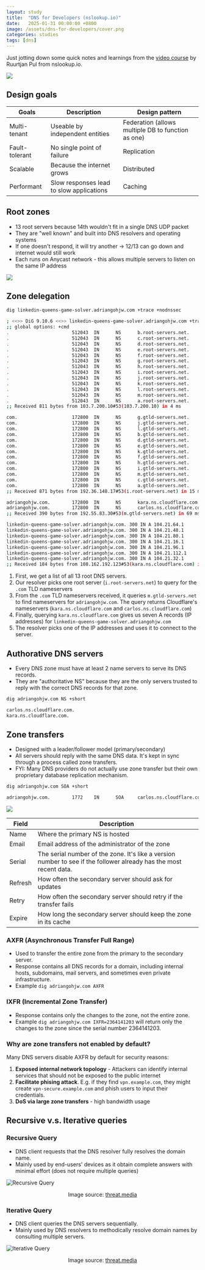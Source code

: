 ```yaml
---
layout: study
title:  "DNS for Developers (nslookup.io)"
date:   2025-01-31 00:00:00 +0800
image: /assets/dns-for-developers/cover.png
categories: studies
tags: [dns]
---
```


Just jotting down some quick notes and learnings from the [video course](https://www.nslookup.io/dns-course/) by Ruurtjan Pul from nslookup.io.

![](/assets/dns-for-developers/cover.png)

## Design goals

| Goals | Description | Design pattern |
|-------|-------------|---------------|
| Multi-tenant | Useable by independent entities | Federation (allows multiple DB to function as one) |
| Fault-tolerant | No single point of failure | Replication |
| Scalable | Because the internet grows | Distributed |
| Performant | Slow responses lead to slow applications | Caching |

## Root zones

- 13 root servers because 14th wouldn't fit in a single DNS UDP packet
- They are "well known" and built into DNS resolvers and operating systems
- If one doesn't respond, it will try another -> 12/13 can go down and internet would still work
- Each runs on Anycast network - this allows multiple servers to listen on the same IP address

![](/assets/dns-for-developers/root-servers.png)

## Zone delegation

```bash
dig linkedin-queens-game-solver.adriangohjw.com +trace +nodnssec

; <<>> DiG 9.10.6 <<>> linkedin-queens-game-solver.adriangohjw.com +trace +nodnssec
;; global options: +cmd
.                       512043  IN      NS      b.root-servers.net.
.                       512043  IN      NS      c.root-servers.net.
.                       512043  IN      NS      d.root-servers.net.
.                       512043  IN      NS      e.root-servers.net.
.                       512043  IN      NS      f.root-servers.net.
.                       512043  IN      NS      g.root-servers.net.
.                       512043  IN      NS      h.root-servers.net.
.                       512043  IN      NS      i.root-servers.net.
.                       512043  IN      NS      j.root-servers.net.
.                       512043  IN      NS      k.root-servers.net.
.                       512043  IN      NS      l.root-servers.net.
.                       512043  IN      NS      m.root-servers.net.
.                       512043  IN      NS      a.root-servers.net.
;; Received 811 bytes from 103.7.200.10#53(103.7.200.10) in 4 ms

com.                    172800  IN      NS      g.gtld-servers.net.
com.                    172800  IN      NS      j.gtld-servers.net.
com.                    172800  IN      NS      l.gtld-servers.net.
com.                    172800  IN      NS      b.gtld-servers.net.
com.                    172800  IN      NS      d.gtld-servers.net.
com.                    172800  IN      NS      e.gtld-servers.net.
com.                    172800  IN      NS      k.gtld-servers.net.
com.                    172800  IN      NS      f.gtld-servers.net.
com.                    172800  IN      NS      h.gtld-servers.net.
com.                    172800  IN      NS      i.gtld-servers.net.
com.                    172800  IN      NS      m.gtld-servers.net.
com.                    172800  IN      NS      c.gtld-servers.net.
com.                    172800  IN      NS      a.gtld-servers.net.
;; Received 871 bytes from 192.36.148.17#53(i.root-servers.net) in 15 ms

adriangohjw.com.        172800  IN      NS      kara.ns.cloudflare.com.
adriangohjw.com.        172800  IN      NS      carlos.ns.cloudflare.com.
;; Received 390 bytes from 192.55.83.30#53(m.gtld-servers.net) in 69 ms

linkedin-queens-game-solver.adriangohjw.com. 300 IN A 104.21.64.1
linkedin-queens-game-solver.adriangohjw.com. 300 IN A 104.21.48.1
linkedin-queens-game-solver.adriangohjw.com. 300 IN A 104.21.80.1
linkedin-queens-game-solver.adriangohjw.com. 300 IN A 104.21.16.1
linkedin-queens-game-solver.adriangohjw.com. 300 IN A 104.21.96.1
linkedin-queens-game-solver.adriangohjw.com. 300 IN A 104.21.112.1
linkedin-queens-game-solver.adriangohjw.com. 300 IN A 104.21.32.1
;; Received 184 bytes from 108.162.192.123#53(kara.ns.cloudflare.com) in 5 ms
```
    
1. First, we get a list of all 13 root DNS servers.
2. Our resolver picks one root server (`i.root-servers.net`) to query for the `.com` TLD nameservers
3. From the `.com` TLD nameservers received, it queries `m.gtld-servers.net` to find nameservers for `adriangohjw.com`. The query returns Cloudflare's nameservers (`kara.ns.cloudflare.com` and `carlos.ns.cloudflare.com`)
4. Finally, querying `kara.ns.cloudflare.com` gives us seven A records (IP addresses) for `linkedin-queens-game-solver.adriangohjw.com`
5. The resolver picks one of the IP addresses and uses it to connect to the server.

## Authorative DNS servers

- Every DNS zone must have at least 2 name servers to serve its DNS records.
- They are "authoritative NS" because they are the only servers trusted to reply with the correct DNS records for that zone.

```bash
dig adriangohjw.com NS +short

carlos.ns.cloudflare.com.
kara.ns.cloudflare.com.
```

## Zone transfers

- Designed with a leader/follower model (primary/secondary)
- All servers should reply with the same DNS data. It's kept in sync through a process called zone transfers.
- FYI: Many DNS providers do not actually use zone transfer but their own proprietary database replication mechanism.

```bash
dig adriangohjw.com SOA +short

adriangohjw.com.        1772    IN      SOA     carlos.ns.cloudflare.com. dns.cloudflare.com. 2364141204 10000 2400 604800 1800
```

![](/assets/dns-for-developers/soa-record-adriangohjw.png)

| Field | Description |
|-------|-------------|
| Name | Where the primary NS is hosted |
| Email | Email address of the administrator of the zone |
| Serial | The serial number of the zone. It's like a version number to see if the follower already has the most recent data. |
| Refresh | How often the secondary server should ask for updates |
| Retry | How often the secondary server should retry if the transfer fails |
| Expire | How long the secondary server should keep the zone in its cache |

### AXFR (Asynchronous Transfer Full Range)

- Used to transfer the entire zone from the primary to the secondary server.
- Response contains all DNS records for a domain, including internal hosts, subdomains, mail servers, and sometimes even private infrastructure.
- Example `dig adriangohjw.com AXFR`

### IXFR (Incremental Zone Transfer)

- Response contains only the changes to the zone, not the entire zone.
- Example `dig adriangohjw.com IXFR=2364141203` will return only the changes to the zone since the serial number 2364141203.

### Why are zone transfers not enabled by default?

Many DNS servers disable AXFR by default for security reasons:
1. <b>Exposed internal network topology</b> - Attackers can identify internal services that should not be exposed to the public internet
2. <b>Facilitate phising attack</b>. E.g. if they find `vpn.example.com`, they might create `vpn-secure.example.com` and phish users to input their credentials.
3. <b>DoS via large zone transfers</b> - high bandwidth usage

## Recursive v.s. Iterative queries

### Recursive Query

- DNS client requests that the DNS resolver fully resolves the domain name.
- Mainly used by end-users' devices as it obtain complete answers with minimal effort (does not require multiple queries)

![Recursive Query](/assets/dns-for-developers/recursive-query.png)
<p style="text-align: center;">Image source: <a href="https://threat.media/definition/what-is-a-recursive-dns-query/">threat.media</a></p>


### Iterative Query

- DNS client queries the DNS servers sequentially.
- Mainly used by DNS resolvers to methodically resolve domain names by consulting multiple servers.

![Iterative Query](/assets/dns-for-developers/iterative-query.png)
<p style="text-align: center;">Image source: <a href="https://threat.media/definition/what-is-an-iterative-dns-query/">threat.media</a></p>
